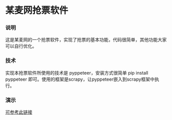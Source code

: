 某麦网抢票软件
=======
### 说明
这是某麦网的一个抢票软件，实现了抢票的基本功能，代码很简单，其他功能大家可以自行优化。
### 技术
实现本抢票软件所使用的技术是 pyppeteer，安装方式很简单 pip install pyppeteer 即可。使用的框架是scrapy，让pyppeteer嵌入到scrapy框架中执行。
### 演示
[可参考此链接]()
